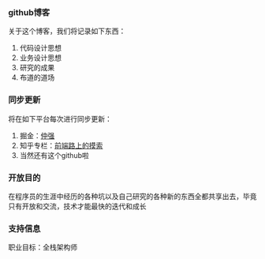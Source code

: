 ### github博客

关于这个博客，我们将记录如下东西：
       
   1. 代码设计思想   
   2. 业务设计思想   
   3. 研究的成果    
   4. 布道的道场    

### 同步更新
   
将在如下平台每次进行同步更新：  

   1. 掘金：[仲强](https://juejin.cn/user/536217404582190/posts)     
   2. 知乎专栏：[前端路上的摸索](https://zhuanlan.zhihu.com/zhongqiang)        
   3. 当然还有这个github啦


### 开放目的

在程序员的生涯中经历的各种坑以及自己研究的各种新的东西全都共享出去，毕竟只有开放和交流，技术才能最快的迭代和成长
  
### 支持信息 
职业目标：全栈架构师

